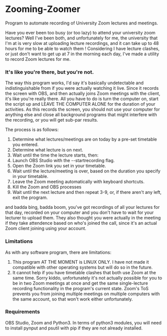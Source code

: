 # Zooming-Zoomer
Program to automate recording of University Zoom lectures and meetings.

Have you ever been too busy (or too lazy) to attend your university zoom lectures? Well I've been both, and unfortunately for me, the university that I'm at is
very slow at uploading lecture recordings, and it can take up to 48 hours for me to be able to watch them
! Considering I have lecture clashes, or just don't want to get up at 7 in the morning each day, I've made
a utility to record Zoom lectures for me.

### It's like you're there, but you're not.
The way this program works, I'd say it's basically undetectable and indistinguishable from if you were actually watching it live. Since it records the screen
with OBS, and then actually joins Zoom meetings with the
client, it's like you're really there. All you have to do is turn the computer on, start the script up and LEAVE THE COMPUTER ALONE for the duration of your activities.
As this records the screen, you should not use your computer for anything else and close all background programs that might interfere with the recording, or you will get sub-par results.

The process is as follows:

1. Determine what lectures/meetings are on today by a pre-set timetable you entered.
2. Determine what lecture is on next.
3. Wait until the time the lecture starts, then:
4. Launch OBS Studio with the --startrecording flag.
5. Open the Zoom link you set in your timetable.
6. Wait until the lecture/meeting is over, based on the duration you specify in your timetable.
7. Leave the Zoom meeting automatically with keyboard shortcuts.
8. Kill the Zoom and OBS processes
9. Wait until the next lecture and then repeat 3-9, or, if there aren't any left, exit the program.

and badda bing, badda boom, you've got recordings of all your lectures for that day, recorded on your computer and you don't have to wait for your lecturer to upload
them. They also thought you were actually in the meeting if they take attendence based on who's joined the call, since it's an actual Zoom client joining using your account.

### Limitations
As with any software program, there are limitations:
1. This program AT THE MOMENT is LINUX ONLY. I have not made it compatible with other operating systems but will do so in the future.
2. It cannot help if you have timetable clashes that both use Zoom at the same time. Sorry kiddo, unfortunately it's not actually possible for you
to be in two Zoom meetings at once and get the same single-lecture recording functionality in the program's current state. Zoom's ToS prevents you from
joining multiple meetings on multiple computers with the same account, so that won't work either unfortunately.

### Requirements
OBS Studio, Zoom and Python3. In terms of python3 modules, you will need to install pynput and psutil with pip if they are not already installed.
